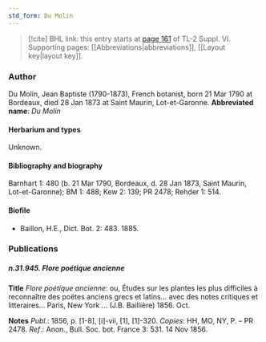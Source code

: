 ```yaml
---
std_form: Du Molin
---
```


> [!cite] BHL link: this entry starts at [page 161](https://www.biodiversitylibrary.org/page/33260149) of TL-2 Suppl. VI.
> Supporting pages: [[Abbreviations|abbreviations]], [[Layout key|layout key]].

### Author

Du Molin, Jean Baptiste (1790-1873), French botanist, born 21 Mar 1790 at Bordeaux, died 28 Jan 1873 at Saint Maurin, Lot-et-Garonne. 
**Abbreviated name**: *Du Molin*

#### Herbarium and types

Unknown.

#### Bibliography and biography

Barnhart 1: 480 (b. 21 Mar 1790, Bordeaux, d. 28 Jan 1873, Saint Maurin, Lot-et-Garonne); BM 1: 488; Kew 2: 139; PR 2478; Rehder 1: 514.

#### Biofile

- Baillon, H.E., Dict. Bot. 2: 483. 1885.

### Publications

##### n.31.945. Flore poétique ancienne

**Title**
*Flore poétique ancienne*: ou, Études sur les plantes les plus difficiles à reconnaître des poëtes anciens grecs et latins... avec des notes critiques et litteraires... Paris, New York ... (J.B. Baillière) 1856. Oct.

**Notes**
*Publ*.: 1856, p. \[1-8\], \[i\]-vii, \[1\], \[1\]-320. *Copies*: HH, MO, NY, P. – PR 2478.
*Ref*.: Anon., Bull. Soc. bot. France 3: 531. 14 Nov 1856.

